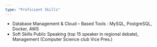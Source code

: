 ```yaml
---
type: "Proficient Skills"
---
```

* Database Management & Cloud – Based Tools :
MySQL, PostgreSQL, Docker, AWS
* Soft Skills
Public Speaking (top 15 speaker in regional debate),
Management (Computer Science club Vice Pres.)

